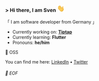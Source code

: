 ### &gt; Hi there, I am Sven <img src="https://raw.githubusercontent.com/svenadlung/svenadlung/main/wave.gif" width="24px">

「 I am software developer from Germany 」

- Currently working on: **[Tiptap](https://tiptap.dev)**
- Currently learning: **Flutter**
- Pronouns: **he/him**

🖤 OSS

You can find me here: 
[LinkedIn](https://www.linkedin.com/in/sven-adlung) • [Twitter](https://twitter.com/svenadlung)

###### 💾 EOF
